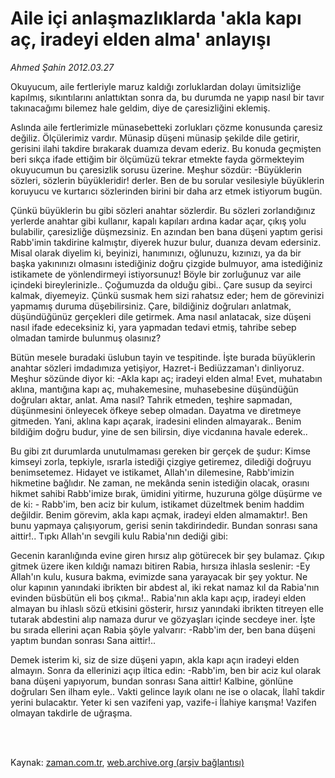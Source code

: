 # Aile içi anlaşmazlıklarda 'akla kapı aç, iradeyi  elden alma' anlayışı

*Ahmed Şahin 2012.03.27*

<td class="columnist-detail">
<p>Okuyucum, aile fertleriyle maruz kaldığı zorluklardan dolayı ümitsizliğe kapılmış, sıkıntılarını anlattıktan sonra da,  bu durumda ne yapıp nasıl bir tavır takınacağımı bilemez hale geldim, diye de çaresizliğini eklemiş.</p>
<p>
<div id="haberMetinDiv">
<p>Aslında aile fertlerimizle münasebetteki zorlukları çözme konusunda çaresiz değiliz. Ölçülerimiz vardır. Münasip düşeni münasip şekilde dile getirir, gerisini ilahi takdire bırakarak duamıza devam ederiz. Bu konuda geçmişten beri sıkça ifade ettiğim bir ölçümüzü tekrar etmekte fayda görmekteyim okuyucumun bu çaresizlik sorusu üzerine. Meşhur sözdür: -Büyüklerin sözleri, sözlerin büyükleridir! derler. Ben de bu sorular vesilesiyle büyüklerin koruyucu ve kurtarıcı sözlerinden birini bir daha arz etmek istiyorum bugün.
<p>Çünkü büyüklerin bu gibi sözleri anahtar sözlerdir. Bu sözleri zorlandığınız yerlerde anahtar gibi kullanır, kapalı kapıları ardına kadar açar, çıkış yolu bulabilir, çaresizliğe düşmezsiniz. En azından ben bana düşeni yaptım gerisi Rabb'imin takdirine kalmıştır, diyerek huzur bulur, duanıza devam edersiniz. Misal olarak diyelim ki, beyinizi, hanımınızı, oğlunuzu, kızınızı, ya da bir başka yakınınızı olmasını istediğiniz doğru çizgide bulmuyor, ama istediğiniz istikamete de yönlendirmeyi istiyorsunuz! Böyle bir zorluğunuz var aile içindeki bireylerinizle.. Çoğumuzda da olduğu gibi.. Çare susup da seyirci kalmak, diyemeyiz. Çünkü susmak hem sizi rahatsız eder; hem de görevinizi yapmamış duruma düşebilirsiniz. Çare, bildiğiniz doğruları anlatmak, düşündüğünüz gerçekleri dile getirmek. Ama nasıl anlatacak, size düşeni nasıl ifade edeceksiniz ki, yara yapmadan tedavi etmiş, tahribe sebep olmadan tamirde bulunmuş olasınız?
<p>Bütün mesele buradaki üslubun tayin ve tespitinde. İşte burada büyüklerin anahtar sözleri imdadımıza yetişiyor, Hazret-i Bediüzzaman'ı dinliyoruz. Meşhur sözünde diyor ki: -Akla kapı aç; iradeyi elden alma! Evet, muhatabın aklına, mantığına kapı aç, muhakemesine, muhasebesine düşündüğün doğruları aktar, anlat. Ama nasıl? Tahrik etmeden, teşhire sapmadan, düşünmesini önleyecek öfkeye sebep olmadan. Dayatma ve diretmeye gitmeden. Yani, aklına kapı açarak, iradesini elinden almayarak.. Benim bildiğim doğru budur, yine de sen bilirsin, diye vicdanına havale ederek..
<p>Bu gibi zıt durumlarda unutulmaması gereken bir gerçek de şudur: Kimse kimseyi zorla, tepkiyle, ısrarla istediği çizgiye getiremez, dilediği doğruyu benimsetemez. Hidayet ve istikamet, Allah'ın dilemesine, Rabb'imizin hikmetine bağlıdır. Ne zaman, ne mekânda senin istediğin olacak, orasını hikmet sahibi Rabb'imize bırak, ümidini yitirme, huzuruna gölge düşürme ve de ki: - Rabb'im, ben aciz bir kulum, istikamet düzeltmek benim haddim değildir. Benim görevim, akla kapı açmak, iradeyi elden almamaktır!. Ben bunu yapmaya çalışıyorum, gerisi senin takdirindedir. Bundan sonrası sana aittir!.. Tıpkı Allah'ın sevgili kulu Rabia'nın dediği gibi:
<p>Gecenin karanlığında evine giren hırsız alıp götürecek bir şey bulamaz. Çıkıp gitmek üzere iken kıldığı namazı bitiren Rabia, hırsıza ihlasla seslenir: -Ey Allah'ın kulu, kusura bakma, evimizde sana yarayacak bir şey yoktur. Ne olur kapının yanındaki ibrikten bir abdest al, iki rekat namaz kıl da Rabia'nın evinden büsbütün eli boş çıkma!.. Rabia'nın akla kapı açıp, iradeyi elden almayan bu ihlaslı sözü etkisini gösterir, hırsız yanındaki ibrikten titreyen elle tutarak abdestini alıp namaza durur ve gözyaşları içinde secdeye iner. İşte bu sırada ellerini açan Rabia şöyle yalvarır: -Rabb'im der, ben bana düşeni yaptım bundan sonrası Sana aittir!..
<p>Demek isterim ki, siz de size düşeni yapın, akla kapı açın iradeyi elden almayın. Sonra da ellerinizi açıp iltica edin: -Rabb'im, ben bir aciz kul olarak bana düşeni yapıyorum, bundan sonrası Sana aittir! Kalbine, gönlüne doğruları Sen ilham eyle.. Vakti gelince layık olanı ne ise o olacak, İlahî takdir yerini bulacaktır. Yeter ki sen vazifeni yap, vazife-i İlahiye karışma! Vazifen olmayan takdirle de uğraşma. </p></p></p></p></p></p></div>
</p>


<p><br>
		 </br></p></td>

Kaynak: [zaman.com.tr](http://zaman.com.tr/yazar.do?yazino=1264509), [web.archive.org (arşiv bağlantısı)](http://web.archive.org/web/20120407112636/http://www.zaman.com.tr:80/yazar.do?yazino=1264509)
